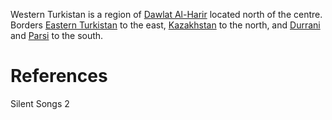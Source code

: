 Western Turkistan is a region of [Dawlat Al-Harir](../Dawlat%20Al-Harir.md) located north of the centre. Borders [Eastern Turkistan](Eastern%20Turkistan.md) to the east, [Kazakhstan](Kazakhstan.md) to the north, and [Durrani](Durrani.md) and [Parsi](Parsi.md) to the south.

# References
Silent Songs 2